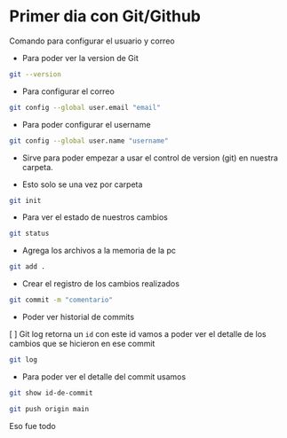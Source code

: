 # Primer dia con Git/Github

Comando para configurar el usuario y correo

* Para poder ver la version de Git

```bash
git --version
```

* Para configurar el correo

```bash
git config --global user.email "email"
```

* Para poder configurar el username

```bash
git config --global user.name "username"
```

* Sirve para poder empezar a usar el control de version (git) en nuestra carpeta.

* Esto solo se una vez por carpeta

```bash
git init
```

* Para ver el estado de nuestros cambios

```bash
git status
```

* Agrega los archivos a la memoria de la pc

```bash
git add .
```

* Crear el registro de los cambios realizados

```bash
git commit -m "comentario"
```

* Poder ver historial de commits

[ ] Git log retorna un `id` con este id vamos a poder ver el detalle de los cambios que se hicieron en ese commit

```bash
git log
```

* Para poder ver el detalle del commit usamos

```bash
git show id-de-commit
```


```bash
git push origin main
```


Eso fue todo
